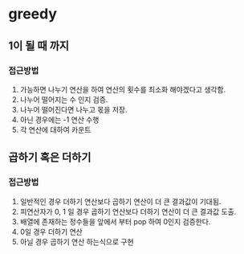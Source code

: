 # greedy

## 1이 될 때 까지

### 접근방법

1. 가능하면 나누기 연산을 하여 연산의 횟수를 최소화 해야겠다고 생각함.
2. 나누어 떨어지는 수 인지 검증.
3. 나누어 떨어진다면 나누고 몫을 저장.
4. 아닌 경우에는 -1 연산 수행
5. 각 연산에 대하여 카운트

## 곱하기 혹은 더하기

### 접근방법

1. 일반적인 경우 더하기 연산보다 곱하기 연산이 더 큰 결과값이 기대됨.
2. 피연산자가 0, 1 일 경우 곱하기 연산보다 더하기 연산이 더 큰 결과값 도출.
3. 배열에 존재하는 정수들을 앞에서 부터 pop 하여 0인지 검증한다.
4. 0일 경우 더하기 연산
5. 아닐 경우 곱하기 연산 하는식으로 구현